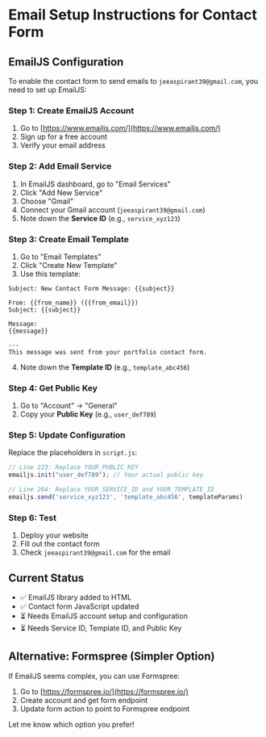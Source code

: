 # Email Setup Instructions for Contact Form

## EmailJS Configuration

To enable the contact form to send emails to `jeeaspirant39@gmail.com`, you need to set up EmailJS:

### Step 1: Create EmailJS Account
1. Go to [https://www.emailjs.com/](https://www.emailjs.com/)
2. Sign up for a free account
3. Verify your email address

### Step 2: Add Email Service
1. In EmailJS dashboard, go to "Email Services"
2. Click "Add New Service"
3. Choose "Gmail" 
4. Connect your Gmail account (`jeeaspirant39@gmail.com`)
5. Note down the **Service ID** (e.g., `service_xyz123`)

### Step 3: Create Email Template
1. Go to "Email Templates"
2. Click "Create New Template"
3. Use this template:

```
Subject: New Contact Form Message: {{subject}}

From: {{from_name}} ({{from_email}})
Subject: {{subject}}

Message:
{{message}}

---
This message was sent from your portfolio contact form.
```

4. Note down the **Template ID** (e.g., `template_abc456`)

### Step 4: Get Public Key
1. Go to "Account" → "General"
2. Copy your **Public Key** (e.g., `user_def789`)

### Step 5: Update Configuration
Replace the placeholders in `script.js`:

```javascript
// Line 223: Replace YOUR_PUBLIC_KEY
emailjs.init("user_def789"); // Your actual public key

// Line 264: Replace YOUR_SERVICE_ID and YOUR_TEMPLATE_ID  
emailjs.send('service_xyz123', 'template_abc456', templateParams)
```

### Step 6: Test
1. Deploy your website
2. Fill out the contact form
3. Check `jeeaspirant39@gmail.com` for the email

## Current Status
- ✅ EmailJS library added to HTML
- ✅ Contact form JavaScript updated
- ⏳ Needs EmailJS account setup and configuration
- ⏳ Needs Service ID, Template ID, and Public Key

## Alternative: Formspree (Simpler Option)
If EmailJS seems complex, you can use Formspree:
1. Go to [https://formspree.io/](https://formspree.io/)
2. Create account and get form endpoint
3. Update form action to point to Formspree endpoint

Let me know which option you prefer!
